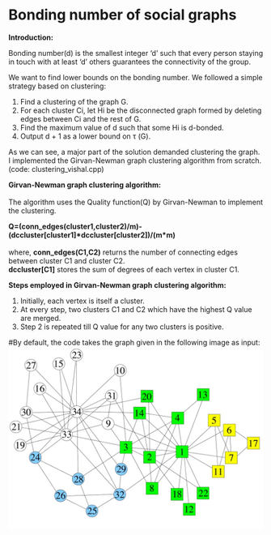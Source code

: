# Bonding number of social graphs

  **Introduction:** <br /> 
  
Bonding number(d) is the smallest integer ‘d’ such that every person staying in touch with at least ‘d’ others guarantees the connectivity of the group.

We want to find lower bounds on the bonding number. We followed a simple strategy based on clustering:
1. Find a clustering of the graph G.
2. For each cluster Ci, let Hi be the disconnected graph formed by deleting edges between Ci and the rest of G.
3. Find the maximum value of d such that some Hi is d-bonded.
4. Output d + 1 as a lower bound on τ (G).

As we can see, a major part of the solution demanded clustering the graph. 
I implemented the Girvan-Newman graph clustering algorithm from scratch. (code: clustering_vishal.cpp) 

**Girvan-Newman graph clustering algorithm:** <br />      
The algorithm uses the Quality function(Q) by Girvan-Newman to implement the clustering.      

 **Q=(conn_edges(cluster1,cluster2)/m)-(dccluster[cluster1]\*dccluster[cluster2])/(m\*m)**   <br />               
where, **conn_edges(C1,C2)** returns the number of connecting edges between cluster C1 and cluster C2. <br /> **dccluster[C1]** stores the sum of degrees of each vertex in cluster C1.   
      
**Steps employed in Girvan-Newman graph clustering algorithm:**<br />
1) Initially, each vertex is itself a cluster.<br />
2) At every step, two clusters C1 and C2 which have the highest Q value are merged.<br />
3) Step 2 is repeated till Q value for any two clusters is positive.

#By default, the code takes the graph given in the following image as input:
![alt text](https://github.com/Vishihereforcodes/GRAPH_CLUSTERING_CPP/blob/main/sample.jpg)
